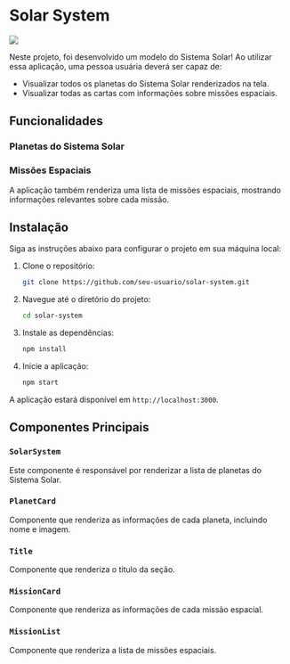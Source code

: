 # Solar System
![](https://url-da-imagem.com/mercúrio.png)


Neste projeto, foi desenvolvido um modelo do Sistema Solar! Ao utilizar essa aplicação, uma pessoa usuária deverá ser capaz de:

- Visualizar todos os planetas do Sistema Solar renderizados na tela.
- Visualizar todas as cartas com informações sobre missões espaciais.

## Funcionalidades

### Planetas do Sistema Solar

### Missões Espaciais

A aplicação também renderiza uma lista de missões espaciais, mostrando informações relevantes sobre cada missão.

## Instalação

Siga as instruções abaixo para configurar o projeto em sua máquina local:

1. Clone o repositório:

    ```bash
    git clone https://github.com/seu-usuario/solar-system.git
    ```

2. Navegue até o diretório do projeto:

    ```bash
    cd solar-system
    ```

3. Instale as dependências:

    ```bash
    npm install
    ```

4. Inicie a aplicação:

    ```bash
    npm start
    ```

A aplicação estará disponível em `http://localhost:3000`.

## Componentes Principais

### `SolarSystem`

Este componente é responsável por renderizar a lista de planetas do Sistema Solar.

### `PlanetCard`

Componente que renderiza as informações de cada planeta, incluindo nome e imagem.

### `Title`

Componente que renderiza o título da seção.

### `MissionCard`

Componente que renderiza as informações de cada missão espacial.

### `MissionList`

Componente que renderiza a lista de missões espaciais.
